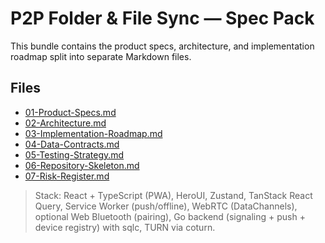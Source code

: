 # P2P Folder & File Sync — Spec Pack

This bundle contains the product specs, architecture, and implementation roadmap split into separate Markdown files.

## Files
- [01-Product-Specs.md](./01-Product-Specs.md)
- [02-Architecture.md](./02-Architecture.md)
- [03-Implementation-Roadmap.md](./03-Implementation-Roadmap.md)
- [04-Data-Contracts.md](./04-Data-Contracts.md)
- [05-Testing-Strategy.md](./05-Testing-Strategy.md)
- [06-Repository-Skeleton.md](./06-Repository-Skeleton.md)
- [07-Risk-Register.md](./07-Risk-Register.md)

> Stack: React + TypeScript (PWA), HeroUI, Zustand, TanStack React Query, Service Worker (push/offline), WebRTC (DataChannels), optional Web Bluetooth (pairing), Go backend (signaling + push + device registry) with sqlc, TURN via coturn.
